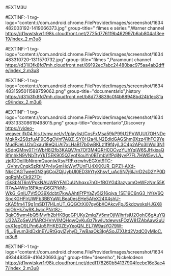 #EXTM3U

#EXTINF:-1 tvg-logo="content://com.android.chrome.FileProvider/images/screenshot/1634482003192-1419066373.jpg" group-title=" filmes e séries ",Warner channel
https://d1wwtskvr1r98k.cloudfront.net/2725d7761f9b462997b6ab804a13ee19/index_2.m3u8

#EXTINF:-1 tvg-logo="content://com.android.chrome.FileProvider/images/screenshot/1634483310720-1311570732.jpg" group-title="filmes ",Paramount channel
https://d31ii3fk8fd7mh.cloudfront.net/89192ec7abc24480bac975aa4ab2dffe/index_2.m3u8

#EXTINF:-1 tvg-logo="content://com.android.chrome.FileProvider/images/screenshot/16344831595011588759062.png" group-title="documentário",history
https://d31ii3fk8fd7mh.cloudfront.net/b8d778839c0f4b88948bd24b1ec81ac9/index_2.m3u8

#EXTINF:-1 tvg-logo="content://com.android.chrome.FileProvider/images/screenshot/1634493133308619498015.png" group-title="documentario",Discovery
https://video-weaver.jfk04.hls.ttvnw.net/v1/playlist/CosFxMsa59kP99U2PVWUUt7OHNDeMqkRx2S8zfuAF9O5gOVnf7AQZ_SY0H2a4LN2EdidGAGShm9Xzz41hFO9YeMudPJeLU2xDxau18eQiLiAl7xLHaB17b0wBKLz1f9f4yjL3C4p2APo3lIWoI3N1kSdpGMny0THWbH8I2fb3KAQV7m7Of3M4GRH0OCvzYUhYqiW6SJHkixaQ8fmhkN9VNbTtyYkT5EK905QZyqfKouYn0BTmbVlfPdjNyvP7FL7HWl5yvLA_zjo1DOqllIbNirqmQuonIwXsyFRFxrcwhvEGXxt9TC-_GVmvCnqk5zRtiMPr4yGmHoWyf7UnFU4XKKUR_EjPZ1-AXd-NksCAGTweeGN2g6CoiZQjUybUI0ED3hYtyXhsvf_uAcSN7j6lJrrD2sD2YP0DqqRgMxCk927O-r5k8bNT6nVPpkNAUWBYFAlDuUNhqxx7nGHfBGYG43azyomOeWFzNm55KR7wA4Wtx18PApnG6GPfkMt-WkG_GnIU7Vt5O39Xdcbti7kwAAhtlFfPYaZy5I216qjya_1SE19C6nG3_hYsV6QSpcKGHFlrUWFb3BBYaWLBea0esEHe5AfeX24X4shU-cKA5fm4T9g1mSDT7l4LnUT_GQGCtXi07gv6bXOAkcvFpJSkdcwxksHJGX8mjOhHkZwRKJwccPNrt8z-3qkO5wm4bQ5iMvfh2bHKBgoGPUKy2mlq7V5mrOjlWlhrfsjU2OohC6gAuYQU32AZgSeVJfIARCHVnVIMQHqwQyKuGz7kwIUtdewvsFOzW81ZAbAaw2uUcvX1egO9LPm6Jp5PHKE0ZEyYeoQN_EL7W9asYO79W-jfi_JByum3idDxlnEYJRtGgyIZyhyD_7wBaaOk3IgASoJZXUtd2VzdC0yMIoC.m3u8


#EXTINF:-1 tvg-logo="content://com.android.chrome.FileProvider/images/screenshot/1634493448359-416420693.jpg" group-title="desenho", Nickelodeon
https://d1wwtskvr1r98k.cloudfront.net/dedf178260b54137904feebc16e3ac47/index_2.m3u8
